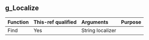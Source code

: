 ## g_Localize

| Function | This-ref qualified | Arguments | Purpose |
| :-- | :-- | :-- | :-- |
| Find | Yes | String localizer | |